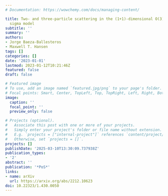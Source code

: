 ```yaml
---
# Documentation: https://wowchemy.com/docs/managing-content/

title: Two- and three-particle scattering in the (1+1)-dimensional O(3) non-linear
  sigma model
subtitle: ''
summary: ''
authors:
- Jorge Baeza-Ballesteros
- Maxwell T. Hansen
tags: []
categories: []
date: '2023-01-01'
lastmod: 2023-01-12T10:21:46Z
featured: false
draft: false

# Featured image
# To use, add an image named `featured.jpg/png` to your page's folder.
# Focal points: Smart, Center, TopLeft, Top, TopRight, Left, Right, BottomLeft, Bottom, BottomRight.
image:
  caption: ''
  focal_point: ''
  preview_only: false

# Projects (optional).
#   Associate this post with one or more of your projects.
#   Simply enter your project's folder or file name without extension.
#   E.g. `projects = ["internal-project"]` references `content/project/deep-learning/index.md`.
#   Otherwise, set `projects = []`.
projects: []
publishDate: '2025-03-10T13:30:09.737938Z'
publication_types:
- '2'
abstract: ''
publication: '*PoS*'
links:
- name: arXiv
  url: https://arxiv.org/abs/2212.10623
doi: 10.22323/1.430.0050
---
```

